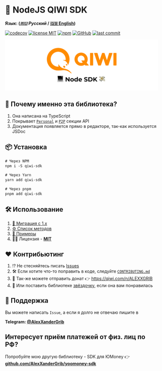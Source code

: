 # 🥝 NodeJS QIWI SDK

**Язык: (*🇷🇺 Русский* / [🇬🇧 English](./README.md))**

[![codecov](https://codecov.io/gh/AlexXanderGrib/node-qiwi-sdk/branch/main/graph/badge.svg)](https://codecov.io/gh/AlexXanderGrib/node-qiwi-sdk)
[![license MIT](https://img.shields.io/npm/l/qiwi-sdk?style=flat-square)](https://github.com/AlexXanderGrib/node-qiwi-sdk/blob/main/LICENSE)
[![npm](https://img.shields.io/npm/v/qiwi-sdk?style=flat-square)](https://npmjs.com/package/qiwi-sdk)
[![GitHub](https://img.shields.io/github/stars/AlexXanderGrib/node-qiwi-sdk?style=flat-square)](https://github.com/AlexXanderGrib/node-qiwi-sdk)
[![last commit](https://img.shields.io/github/last-commit/AlexXanderGrib/node-qiwi-sdk?style=flat-square)](https://github.com/AlexXanderGrib/node-qiwi-sdk)

<center>
  <img src="docs/assets/logo.svg" alt="QIWI SDK" /> 
</center>

## 🍬 Почему именно эта библиотека?

1. Она написана на TypeScript
2. Покрывает [`Personal`](https://developer.qiwi.com/ru/qiwi-wallet-personal/) и [`P2P`](https://developer.qiwi.com/ru/p2p-payments/) секции API
3. Документация появляется прямо в редакторе, так-как используется JSDoc

## 📦 Установка

```shell
# Через NPM
npm i -S qiwi-sdk
```

```shell
# Через Yarn
yarn add qiwi-sdk
```

```shell
# Через pnpm
pnpm add qiwi-sdk
```

## 🛠️ Использование

1. [👴 Миграция с 1.x](./docs/migration-from-1x.md)
2. [⚙️ Список методов](./docs/api/modules.md)
3. [🦄 Примеры](./examples/README.md)
4. 🧑‍⚖️ Лицензия - [**MIT**](./LICENSE)

## ❤️ Контрибьютинг

1. ⁉️ Не стесняйтесь писать [Issues](https://github.com/AlexXanderGrib/node-qiwi-sdk/issues/new)
2. 🛠️ Если хотите что-то поправить в коде, следуйте [`CONTRIBUTING.md`](./CONTRIBUTING.md)
3. 💸 Так-же можете отправить донат 👉 https://qiwi.com/n/ALEXXGRIB
4. 🌟 Или поставить библиотеке [звёздочку](https://github.com/AlexXanderGrib/node-qiwi-sdk/stargazers), если она вам понравилась

## 🙋 Поддержка

Вы можете написать `Issue`, а если я долго не отвечаю пишите в 

**Telegram: [@AlexXanderGrib](https://t.me/AlexXanderGrib)**

## Интересует приём платежей от физ. лиц по РФ?

Попробуйте мою другую библиотеку - SDK для ЮMoney 👉 [**github.com/AlexXanderGrib/yoomoney-sdk**](https://github.com/AlexXanderGrib/yoomoney-sdk)
